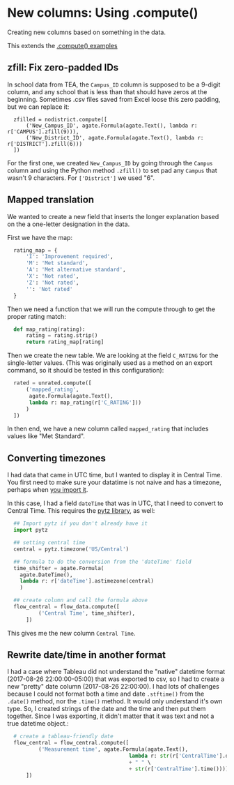 New columns: Using .compute()
=============================

Creating new columns based on something in the data.

This extends the [.compute() examples](http://agate.readthedocs.io/en/1.6.0/cookbook/compute.html)

## zfill: Fix zero-padded IDs

In school data from TEA, the `Campus_ID` column is supposed to be a 9-digit column, and any school that is less than that should have zeros at the beginning. Sometimes .csv files saved from Excel loose this zero padding, but we can replace it:

```
  zfilled = nodistrict.compute([
      ('New_Campus_ID', agate.Formula(agate.Text(), lambda r: r['CAMPUS'].zfill(9))),
      ('New_District_ID', agate.Formula(agate.Text(), lambda r: r['DISTRICT'].zfill(6)))
  ])
```

For the first one, we created `New_Campus_ID` by going through the `Campus` column and using the Python method `.zfill()` to set pad any `Campus` that wasn't 9 characters. For  `['District']` we used "6".

## Mapped translation

We wanted to create a new field that inserts the longer explanation based on the a one-letter designation in the data.

First we have the map:

``` python
  rating_map = {
      'I': 'Improvement required',
      'M': 'Met standard',
      'A': 'Met alternative standard',
      'X': 'Not rated',
      'Z': 'Not rated',
      '': 'Not rated'
  }
```

Then we need a function that we will run the compute through to get the proper rating match:

``` python
  def map_rating(rating):
      rating = rating.strip()
      return rating_map[rating]
```

Then we create the new table. We are looking at the field ``C_RATING`` for the single-letter values. (This was originally used as a method on an export command, so it should be tested in this configuration):

``` python
  rated = unrated.compute([
      ('mapped_rating',
       agate.Formula(agate.Text(),
       lambda r: map_rating(r['C_RATING']))
      )
  ])
```

In then end, we have a new column called ``mapped_rating`` that includes values like "Met Standard".

## Converting timezones

I had data that came in UTC time, but I wanted to display it in Central Time. You first need to make sure your datatime is not naive and has a timezone, perhaps when [you import it](#add-timezone-to-a-date).

In this case, I had a field `dateTime` that was in UTC, that I need to convert to Central Time. This requires  the [pytz library](http://pytz.sourceforge.net/index.html?highlight=list%20timezones#), as well:

``` python
  ## Import pytz if you don't already have it
  import pytz

  ## setting central time
  central = pytz.timezone('US/Central')

  ## formula to do the conversion from the 'dateTime' field
  time_shifter = agate.Formula(
    agate.DateTime(),
    lambda r: r['dateTime'].astimezone(central)
    )

  ## create column and call the formula above
  flow_central = flow_data.compute([
          ('Central Time', time_shifter),
      ])
```

This gives me the new column `Central Time`.

## Rewrite date/time in another format


I had a case where Tableau did not understand the "native" datetime format (2017-08-26 22:00:00-05:00) that was exported to csv, so I had to create a new "pretty" date column (2017-08-26 22:00:00). I had lots of challenges because I could not format both a time and date `.stftime()` from the `.date()` method, nor the `.time()` method. It would only understand it's own type. So, I created strings of the date and the time and then put them together. Since I was exporting, it didn't matter that it was text and not a true datetime object.:

``` python
  # create a tableau-friendly date
  flow_central = flow_central.compute([
          ('Measurement time', agate.Formula(agate.Text(),
                                       lambda r: str(r['CentralTime'].date())\
                                       + " " \
                                       + str(r['CentralTime'].time()))) 
      ])
```
